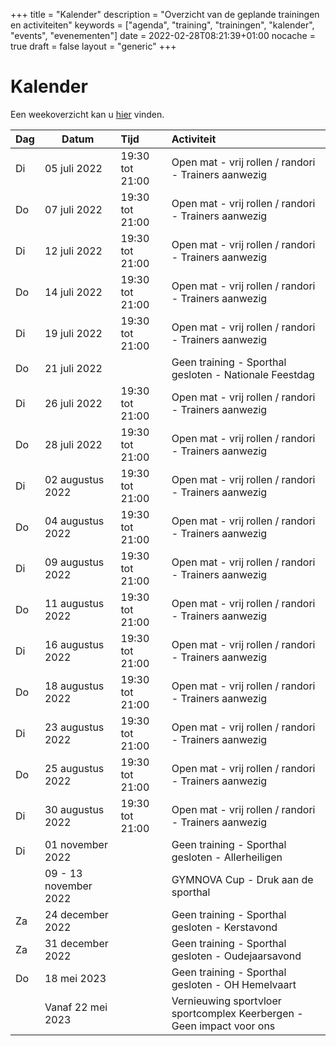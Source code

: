 +++
title = "Kalender"
description = "Overzicht van de geplande trainingen en activiteiten"
keywords = ["agenda", "training", "trainingen", "kalender", "events", "evenementen"]
date = 2022-02-28T08:21:39+01:00
nocache = true
draft = false
layout = "generic"
+++

# Kalender

Een weekoverzicht kan u [hier](/trainingen) vinden.
    
| Dag | Datum                 | Tijd            | Activiteit                                           |
|-----|-----------------------|:----------------|:-----------------------------------------------------|
| Di  | 05 juli 2022          | 19:30 tot 21:00 | Open mat - vrij rollen / randori - Trainers aanwezig |
| Do  | 07 juli 2022          | 19:30 tot 21:00 | Open mat - vrij rollen / randori - Trainers aanwezig |
| Di  | 12 juli 2022          | 19:30 tot 21:00 | Open mat - vrij rollen / randori - Trainers aanwezig |
| Do  | 14 juli 2022          | 19:30 tot 21:00 | Open mat - vrij rollen / randori - Trainers aanwezig |
| Di  | 19 juli 2022          | 19:30 tot 21:00 | Open mat - vrij rollen / randori - Trainers aanwezig |
| Do     | 21 juli 2022          |                 | Geen training - Sporthal gesloten - Nationale Feestdag                |
| Di  | 26 juli 2022          | 19:30 tot 21:00 | Open mat - vrij rollen / randori - Trainers aanwezig |
| Do  | 28 juli 2022          | 19:30 tot 21:00 | Open mat - vrij rollen / randori - Trainers aanwezig |
| Di  | 02 augustus 2022      | 19:30 tot 21:00 | Open mat - vrij rollen / randori - Trainers aanwezig |
| Do  | 04 augustus 2022      | 19:30 tot 21:00 | Open mat - vrij rollen / randori - Trainers aanwezig |
| Di  | 09 augustus 2022      | 19:30 tot 21:00 | Open mat - vrij rollen / randori - Trainers aanwezig |
| Do  | 11 augustus 2022      | 19:30 tot 21:00 | Open mat - vrij rollen / randori - Trainers aanwezig |
| Di  | 16 augustus 2022      | 19:30 tot 21:00 | Open mat - vrij rollen / randori - Trainers aanwezig |
| Do  | 18 augustus 2022      | 19:30 tot 21:00 | Open mat - vrij rollen / randori - Trainers aanwezig |
| Di  | 23 augustus 2022      | 19:30 tot 21:00 | Open mat - vrij rollen / randori - Trainers aanwezig |
| Do  | 25 augustus 2022      | 19:30 tot 21:00 | Open mat - vrij rollen / randori - Trainers aanwezig |
| Di  | 30 augustus 2022      | 19:30 tot 21:00 | Open mat - vrij rollen / randori - Trainers aanwezig |
| Di     | 01 november 2022      |                 | Geen training - Sporthal gesloten -	Allerheiligen                     |
|        | 09 - 13 november 2022 |                 | GYMNOVA Cup - Druk aan de sporthal                                    |
| Za     | 24 december 2022      |                 | Geen training - Sporthal gesloten - Kerstavond                        |
| Za     | 31 december 2022      |                 | Geen training - Sporthal gesloten - Oudejaarsavond                    |
| Do     | 18 mei 2023           |                 | Geen training - Sporthal gesloten - OH Hemelvaart                     |
|        | Vanaf 22 mei 2023     |                 | Vernieuwing sportvloer sportcomplex Keerbergen - Geen impact voor ons |